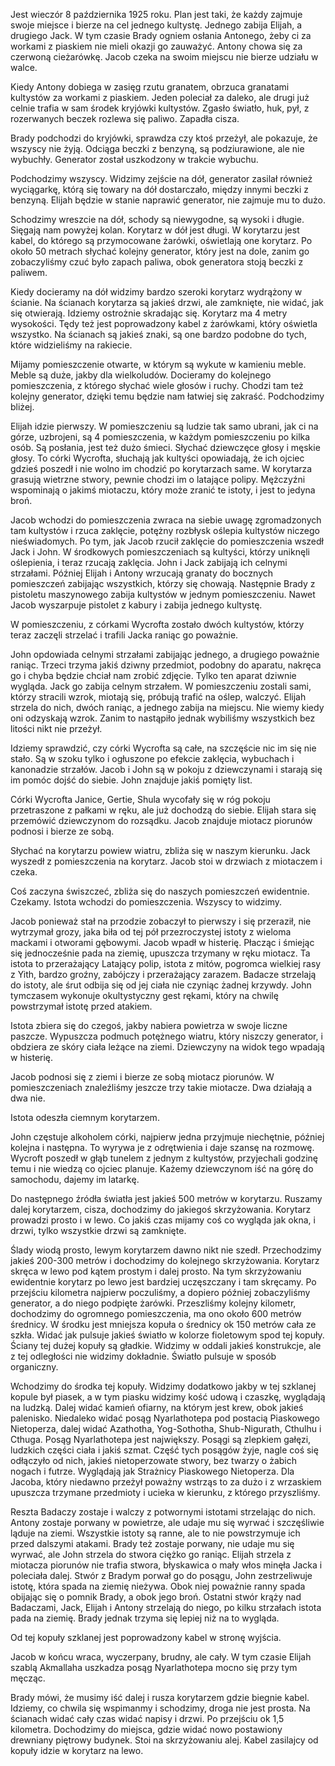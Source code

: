 Jest wieczór 8 października 1925 roku.
Plan jest taki, że każdy zajmuje swoje miejsce i bierze na cel jednego kultystę. Jednego zabija Elijah, a drugiego Jack. W tym czasie Brady ogniem osłania Antonego, żeby ci za workami z piaskiem nie mieli okazji go zauważyć. Antony chowa się za czerwoną cieżarówkę. Jacob czeka na swoim miejscu nie bierze udziału w walce.

Kiedy Antony dobiega w zasięg rzutu granatem, obrzuca granatami kultystów za workami z piaskiem. Jeden poleciał za daleko, ale drugi już celnie trafia w sam środek kryjówki kultystów. 
Zgasło światło, huk, pył, z rozerwanych beczek rozlewa się paliwo. Zapadła cisza.

Brady podchodzi do kryjówki, sprawdza czy ktoś przeżył, ale pokazuje, że wszyscy nie żyją. Odciąga beczki z benzyną, są podziurawione, ale nie wybuchły. Generator został uszkodzony w trakcie wybuchu.

Podchodzimy wszyscy. Widzimy zejście na dół, generator zasilał również wyciągarkę, którą się towary na dół dostarczało, między innymi beczki z benzyną. Elijah będzie w stanie naprawić generator, nie zajmuje mu to dużo.

Schodzimy wreszcie na dół, schody są niewygodne, są wysoki i długie. Sięgają nam powyżej kolan. Korytarz w dół jest długi. W korytarzu jest kabel, do którego są przymocowane żarówki, oświetlają one korytarz. Po około 50 metrach słychać kolejny generator, który jest na dole, zanim go zobaczyliśmy czuć było zapach paliwa, obok generatora stoją beczki z paliwem.

Kiedy docieramy na dół widzimy bardzo szeroki korytarz wydrążony w ścianie. Na ścianach korytarza są jakieś drzwi, ale zamknięte, nie widać, jak się otwierają. Idziemy ostrożnie skradając się. Korytarz ma 4 metry wysokości. Tędy też jest poprowadzony kabel z żarówkami, który oświetla wszystko. Na ścianach są jakieś znaki, są one bardzo podobne do tych, które widzieliśmy na rakiecie.

Mijamy pomieszczenie otwarte, w którym są wykute w kamieniu meble. Meble są duże, jakby dla wielkoludów. Docieramy do kolejnego pomieszczenia, z którego słychać wiele głosów i ruchy. Chodzi tam też kolejny generator, dzięki temu będzie nam łatwiej się zakraść. Podchodzimy bliżej.

Elijah idzie pierwszy. W pomieszczeniu są ludzie tak samo ubrani, jak ci na górze, uzbrojeni, są 4 pomieszczenia, w każdym pomieszczeniu po kilka osób. Są posłania, jest też dużo śmieci. Słychać dziewczęce głosy i męskie głosy. To córki Wycrofta, słuchają jak kultyści opowiadają, że ich ojciec gdzieś poszedł i nie wolno im chodzić po korytarzach same. W korytarza grasują wietrzne stwory, pewnie chodzi im o latające polipy. Mężczyźni wspominają o jakimś miotaczu, który może zranić te istoty, i jest to jedyna broń. 

Jacob wchodzi do pomieszczenia zwraca na siebie uwagę zgromadzonych tam kultystów i rzuca zaklęcie, potężny rozbłysk oślepia kultystów niczego nieświadomych. Po tym, jak Jacob rzucił zaklęcie do pomieszczenia wszedł Jack i John. W środkowych pomieszczeniach są kultyści, którzy uniknęli oślepienia, i teraz rzucają zaklęcia. John i Jack zabijają ich celnymi strzałami.
Później Elijah i Antony wrzucają granaty do bocznych pomieszczeń zabijając wszystkich, którzy się chowają. Następnie Brady z pistoletu maszynowego zabija kultystów w jednym pomieszczeniu. Nawet Jacob wyszarpuje pistolet z kabury i zabija jednego kultystę.

W pomieszczeniu, z córkami Wycrofta zostało dwóch kultystów, którzy teraz zaczęli strzelać i trafili Jacka raniąc go poważnie.

John opdowiada celnymi strzałami zabijając jednego, a drugiego poważnie raniąc. Trzeci trzyma jakiś dziwny przedmiot, podobny do aparatu, nakręca go i chyba będzie chciał nam zrobić zdjęcie. Tylko ten aparat dziwnie wygląda. Jack go zabija celnym strzałem.
W pomieszczeniu zostali sami, którzy stracili wzrok, miotają się, próbują trafić na oślep, walczyć. Elijah strzela do nich, dwóch raniąc, a jednego zabija na miejscu. Nie wiemy kiedy oni odzyskają wzrok. Zanim to nastąpiło jednak wybiliśmy wszystkich bez litości nikt nie przeżył.

Idziemy sprawdzić, czy córki Wycrofta są całe, na szczęście nic im się nie stało. Są w szoku tylko i ogłuszone po efekcie zaklęcia, wybuchach i kanonadzie strzałów. Jacob i John są w pokoju z dziewczynami i starają się im pomóc dojść do siebie. John znajduje jakiś pomięty list.

Córki Wycrofta Janice, Gertie, Shula wycofały się w róg pokoju przetraszone z pałkami w ręku, ale już dochodzą do siebie.
Elijah stara się przemówić dziewczynom do rozsądku.
Jacob znajduje miotacz piorunów podnosi i bierze ze sobą.

Słychać na korytarzu powiew wiatru, zbliża się w naszym kierunku. Jack wyszedł z pomieszczenia na korytarz.
Jacob stoi w drzwiach z miotaczem i czeka.

Coś zaczyna świszczeć, zbliża się do naszych pomieszczeń ewidentnie. Czekamy. Istota wchodzi do pomieszczenia. Wszyscy to widzimy.

Jacob ponieważ stał na przodzie zobaczył to pierwszy i się przeraził, nie wytrzymał grozy, jaka biła od tej pół przezroczystej istoty z wieloma mackami i otworami gębowymi. Jacob wpadł w histerię. Płacząc i śmiejąc się jednocześnie pada na ziemię, upuszcza trzymany w ręku miotacz.
Ta istota to przerażający Latający polip, istota z mitów, pogromca wielkiej rasy z Yith, bardzo groźny, zabójczy i przerażający zarazem.
Badacze strzelają do istoty, ale śrut odbija się od jej ciała nie czyniąc żadnej krzywdy. John tymczasem wykonuje okultystyczny gest rękami, który na chwilę powstrzymał istotę przed atakiem.

Istota zbiera się do czegoś, jakby nabiera powietrza w swoje liczne paszcze. Wypuszcza podmuch potężnego wiatru, który niszczy generator, i obdziera ze skóry ciała leżące na ziemi. Dziewczyny na widok tego wpadają w histerię.

Jacob podnosi się z ziemi i bierze ze sobą miotacz piorunów. W pomieszczeniach znaleźliśmy jeszcze trzy takie miotacze. Dwa działają a dwa nie.

Istota odeszła ciemnym korytarzem.

John częstuje alkoholem córki, najpierw jedna przyjmuje niechętnie, później kolejna i następna. To wyrywa je z odrętwienia i daje szansę na rozmowę. Wycroft poszedł w głąb tunelem z jednym z kultystów, przyjechali godzinę temu i nie wiedzą co ojciec planuje.
Każemy dziewczynom iść na górę do samochodu, dajemy im latarkę.

Do następnego źródła światła jest jakieś 500 metrów w korytarzu. Ruszamy dalej korytarzem, cisza, dochodzimy do jakiegoś skrzyżowania. Korytarz prowadzi prosto i w lewo.
Co jakiś czas mijamy coś co wygląda jak okna, i drzwi, tylko wszystkie drzwi są zamknięte.

Ślady wiodą prosto, lewym korytarzem dawno nikt nie szedł. Przechodzimy jakieś 200-300 metrów i dochodzimy do kolejnego skrzyżowania. Korytarz skręca w lewo pod kątem prostym i dalej prosto. Na tym skrzyżowaniu ewidentnie korytarz po lewo jest bardziej uczęszczany i tam skręcamy. Po przejściu kilometra najpierw poczuliśmy, a dopiero później zobaczyliśmy generator, a do niego podpięte żarówki. Przeszliśmy kolejny kilometr, dochodzimy do ogromnego pomieszczenia, ma ono około 600 metrów średnicy. W środku jest mniejsza kopuła o średnicy ok 150 metrów cała ze szkła. Widać jak pulsuje jakieś światło w kolorze fioletowym spod tej kopuły. Ściany tej dużej kopuły są gładkie. Widzimy w oddali jakieś konstrukcje, ale z tej odległości nie widzimy dokładnie.
Światło pulsuje w sposób organiczny.

Wchodzimy do środka tej kopuły. Widzimy dodatkowo jakby w tej szklanej kopule był piasek, a w tym piasku widzimy kość udową i czaszkę, wyglądają na ludzką.
Dalej widać kamień ofiarny, na którym jest krew, obok jakieś palenisko. Niedaleko widać posąg Nyarlathotepa pod postacią Piaskowego Nietoperza, dalej widać Azathotha, Yog-Sothotha, Shub-Nigurath, Cthulhu i Cthuga. Posąg Nyarlathotepa jest największy. Posągi są zlepkiem gałęzi, ludzkich części ciała i jakiś szmat.
Część tych posągów żyje, nagle coś się odłączyło od nich, jakieś nietoperzowate stwory, bez twarzy o żabich nogach i futrze. Wyglądają jak Strażnicy Piaskowego Nietoperza. Dla Jacoba, który niedawno przeżył poważny wstrząs to za dużo i z wrzaskiem upuszcza trzymane przedmioty i ucieka w kierunku, z którego przyszliśmy.

Reszta Badaczy zostaje i walczy z potwornymi istotami strzelając do nich. Antony zostaje porwany w powietrze, ale udaje mu się wyrwać i szczęśliwie ląduje na ziemi. Wszystkie istoty są ranne, ale to nie powstrzymuje ich przed dalszymi atakami. Brady też zostaje porwany, nie udaje mu się wyrwać, ale John strzela do stwora ciężko go raniąc. Elijah strzela z miotacza piorunów nie trafia stwora, błyskawica o mały włos minęła Jacka i poleciała dalej.
Stwór z Bradym porwał go do posągu, John zestrzeliwuje istotę, która spada na ziemię nieżywa. Obok niej poważnie ranny spada obijając się o pomnik Brady, a obok jego broń.
Ostatni stwór krąży nad Badaczami, Jack, Elijah i Antony strzelają do niego, po kilku strzałach istota pada na ziemię. Brady jednak trzyma się lepiej niż na to wygląda.

Od tej kopuły szklanej jest poprowadzony kabel w stronę wyjścia.

Jacob w końcu wraca, wyczerpany, brudny, ale cały. W tym czasie Elijah szablą Akmallaha uszkadza posąg Nyarlathotepa mocno się przy tym męcząc.

Brady mówi, że musimy iść dalej i rusza korytarzem gdzie biegnie kabel. Idziemy, co chwila się wspimanmy i schodzimy, droga nie jest prosta. Na ścianach widać cały czas widać napisy i drzwi. Po przejściu ok 1,5 kilometra. Dochodzimy do miejsca, gdzie widać nowo postawiony drewniany piętrowy budynek. Stoi na skrzyżowaniu alej. Kabel zasilajcy od kopuły idzie w korytarz na lewo.


